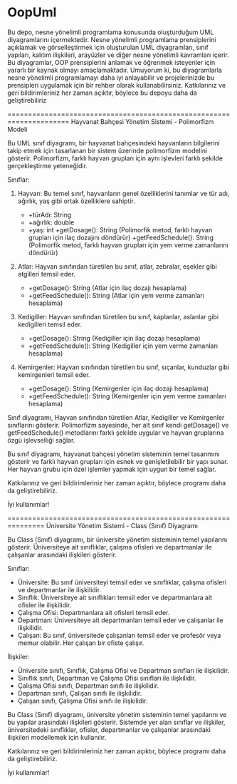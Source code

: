 # OopUml
Bu depo, nesne yönelimli programlama konusunda oluşturduğum UML diyagramlarını içermektedir. Nesne yönelimli programlama prensiplerini açıklamak ve görselleştirmek için oluşturulan UML diyagramları, sınıf yapıları, kalıtım ilişkileri, arayüzler ve diğer nesne yönelimli kavramları içerir. Bu diyagramlar, OOP prensiplerini anlamak ve öğrenmek isteyenler için yararlı bir kaynak olmayı amaçlamaktadır. Umuyorum ki, bu diyagramlarla nesne yönelimli programlamayı daha iyi anlayabilir ve projelerinizde bu prensipleri uygulamak için bir rehber olarak kullanabilirsiniz. Katkılarınız ve geri bildirimleriniz her zaman açıktır, böylece bu depoyu daha da geliştirebiliriz

=====================================================================
Hayvanat Bahçesi Yönetim Sistemi - Polimorfizm Modeli

Bu UML sınıf diyagramı, bir hayvanat bahçesindeki hayvanların bilgilerini takip etmek için tasarlanan bir sistem üzerinde polimorfizm modelini gösterir. Polimorfizm, farklı hayvan grupları için aynı işlevleri farklı şekilde gerçekleştirme yeteneğidir.

Sınıflar:
1. Hayvan: Bu temel sınıf, hayvanların genel özelliklerini tanımlar ve tür adı, ağırlık, yaş gibi ortak özelliklere sahiptir.
   - +türAdı: String
   - +ağırlık: double
   - +yaş: int
   +getDosage(): String (Polimorfik metod, farklı hayvan grupları için ilaç dozajını döndürür)
   +getFeedSchedule(): String (Polimorfik metod, farklı hayvan grupları için yem verme zamanlarını döndürür)

2. Atlar: Hayvan sınıfından türetilen bu sınıf, atlar, zebralar, eşekler gibi atgilleri temsil eder.
   - +getDosage(): String (Atlar için ilaç dozajı hesaplama)
   - +getFeedSchedule(): String (Atlar için yem verme zamanları hesaplama)

3. Kedigiller: Hayvan sınıfından türetilen bu sınıf, kaplanlar, aslanlar gibi kedigilleri temsil eder.
   - +getDosage(): String (Kedigiller için ilaç dozajı hesaplama)
   - +getFeedSchedule(): String (Kedigiller için yem verme zamanları hesaplama)

4. Kemirgenler: Hayvan sınıfından türetilen bu sınıf, sıçanlar, kunduzlar gibi kemirgenleri temsil eder.
   - +getDosage(): String (Kemirgenler için ilaç dozajı hesaplama)
   - +getFeedSchedule(): String (Kemirgenler için yem verme zamanları hesaplama)

Sınıf diyagramı, Hayvan sınıfından türetilen Atlar, Kedigiller ve Kemirgenler sınıflarını gösterir. Polimorfizm sayesinde, her alt sınıf kendi getDosage() ve getFeedSchedule() metodlarını farklı şekilde uygular ve hayvan gruplarına özgü işlevselliği sağlar.

Bu sınıf diyagramı, hayvanat bahçesi yönetim sisteminin temel tasarımını gösterir ve farklı hayvan grupları için esnek ve genişletilebilir bir yapı sunar. Her hayvan grubu için özel işlemler yapmak için uygun bir temel sağlar.

Katkılarınız ve geri bildirimleriniz her zaman açıktır, böylece programı daha da geliştirebiliriz.

İyi kullanımlar!

===============================================================
Üniversite Yönetim Sistemi - Class (Sınıf) Diyagramı

Bu Class (Sınıf) diyagramı, bir üniversite yönetim sisteminin temel yapılarını gösterir. Üniversiteye ait sınıflıklar, çalışma ofisleri ve departmanlar ile çalışanlar arasındaki ilişkileri gösterir.

Sınıflar:
- Üniversite: Bu sınıf üniversiteyi temsil eder ve sınıflıklar, çalışma ofisleri ve departmanlar ile ilişkilidir.
- Sınıflık: Üniversiteye ait sınıflıkları temsil eder ve departmanlara ait ofisler ile ilişkilidir.
- Çalışma Ofisi: Departmanlara ait ofisleri temsil eder.
- Departman: Üniversiteye ait departmanları temsil eder ve çalışanlar ile ilişkilidir.
- Çalışan: Bu sınıf, üniversitede çalışanları temsil eder ve profesör veya memur olabilir. Her çalışan bir ofiste çalışır.

İlişkiler:
- Üniversite sınıfı, Sınıflık, Çalışma Ofisi ve Departman sınıfları ile ilişkilidir.
- Sınıflık sınıfı, Departman ve Çalışma Ofisi sınıfları ile ilişkilidir.
- Çalışma Ofisi sınıfı, Departman sınıfı ile ilişkilidir.
- Departman sınıfı, Çalışan sınıfı ile ilişkilidir.
- Çalışan sınıfı, Çalışma Ofisi sınıfı ile ilişkilidir.

Bu Class (Sınıf) diyagramı, üniversite yönetim sisteminin temel yapılarını ve bu yapılar arasındaki ilişkileri gösterir. Sistemde yer alan sınıflar ve ilişkiler, üniversitedeki sınıflıklar, ofisler, departmanlar ve çalışanlar arasındaki ilişkileri modellemek için kullanılır.

Katkılarınız ve geri bildirimleriniz her zaman açıktır, böylece programı daha da geliştirebiliriz.

İyi kullanımlar!
